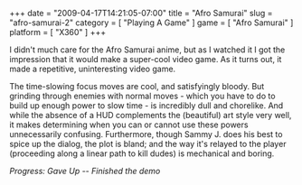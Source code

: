 +++
date = "2009-04-17T14:21:05-07:00"
title = "Afro Samurai"
slug = "afro-samurai-2"
category = [ "Playing A Game" ]
game = [ "Afro Samurai" ]
platform = [ "X360" ]
+++

I didn't much care for the Afro Samurai anime, but as I watched it I got the impression that it would make a super-cool video game.  As it turns out, it made a repetitive, uninteresting video game.

The time-slowing focus moves are cool, and satisfyingly bloody.  But grinding through enemies with normal moves - which you have to do to build up enough power to slow time - is incredibly dull and chorelike.  And while the absence of a HUD complements the (beautiful) art style very well, it makes determining when you can or cannot use these powers unnecessarily confusing.  Furthermore, though Sammy J. does his best to spice up the dialog, the plot is bland; and the way it's relayed to the player (proceeding along a linear path to kill dudes) is mechanical and boring.

<i>Progress: Gave Up -- Finished the demo</i>